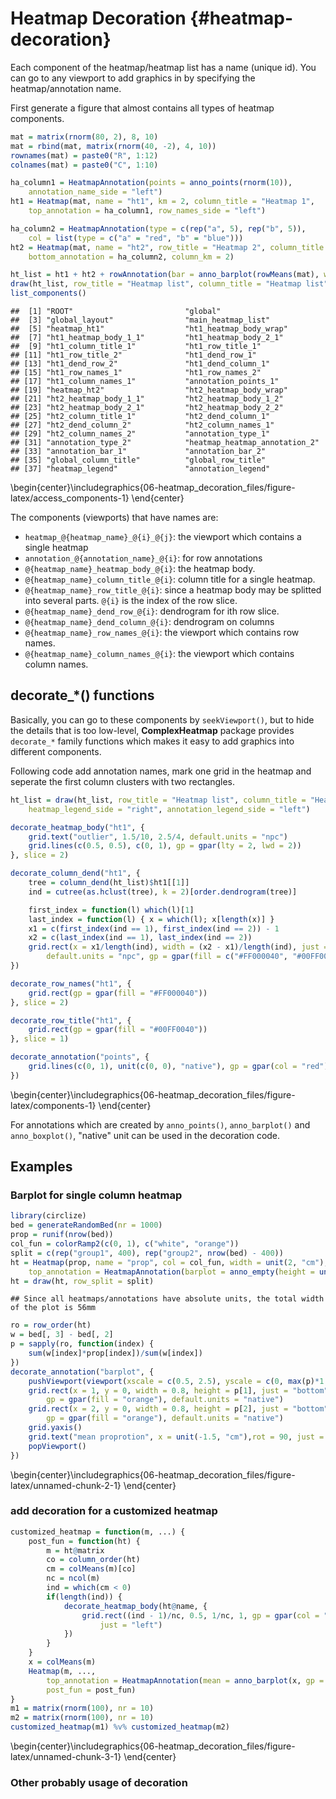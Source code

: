 

# Heatmap Decoration {#heatmap-decoration}

Each component of the heatmap/heatmap list has a name (unique id). You can go to any viewport 
to add graphics in by specifying the heatmap/annotation name.

First generate a figure that almost contains all types of heatmap components.


```r
mat = matrix(rnorm(80, 2), 8, 10)
mat = rbind(mat, matrix(rnorm(40, -2), 4, 10))
rownames(mat) = paste0("R", 1:12)
colnames(mat) = paste0("C", 1:10)

ha_column1 = HeatmapAnnotation(points = anno_points(rnorm(10)), 
    annotation_name_side = "left")
ht1 = Heatmap(mat, name = "ht1", km = 2, column_title = "Heatmap 1", 
    top_annotation = ha_column1, row_names_side = "left")

ha_column2 = HeatmapAnnotation(type = c(rep("a", 5), rep("b", 5)),
    col = list(type = c("a" = "red", "b" = "blue")))
ht2 = Heatmap(mat, name = "ht2", row_title = "Heatmap 2", column_title = "Heatmap 2",
    bottom_annotation = ha_column2, column_km = 2)

ht_list = ht1 + ht2 + rowAnnotation(bar = anno_barplot(rowMeans(mat), width = unit(2, "cm")))
draw(ht_list, row_title = "Heatmap list", column_title = "Heatmap list")
list_components()
```

```
##  [1] "ROOT"                         "global"                      
##  [3] "global_layout"                "main_heatmap_list"           
##  [5] "heatmap_ht1"                  "ht1_heatmap_body_wrap"       
##  [7] "ht1_heatmap_body_1_1"         "ht1_heatmap_body_2_1"        
##  [9] "ht1_column_title_1"           "ht1_row_title_1"             
## [11] "ht1_row_title_2"              "ht1_dend_row_1"              
## [13] "ht1_dend_row_2"               "ht1_dend_column_1"           
## [15] "ht1_row_names_1"              "ht1_row_names_2"             
## [17] "ht1_column_names_1"           "annotation_points_1"         
## [19] "heatmap_ht2"                  "ht2_heatmap_body_wrap"       
## [21] "ht2_heatmap_body_1_1"         "ht2_heatmap_body_1_2"        
## [23] "ht2_heatmap_body_2_1"         "ht2_heatmap_body_2_2"        
## [25] "ht2_column_title_1"           "ht2_dend_column_1"           
## [27] "ht2_dend_column_2"            "ht2_column_names_1"          
## [29] "ht2_column_names_2"           "annotation_type_1"           
## [31] "annotation_type_2"            "heatmap_heatmap_annotation_2"
## [33] "annotation_bar_1"             "annotation_bar_2"            
## [35] "global_column_title"          "global_row_title"            
## [37] "heatmap_legend"               "annotation_legend"
```



\begin{center}\includegraphics{06-heatmap_decoration_files/figure-latex/access_components-1} \end{center}

The components (viewports) that have names are:

- `heatmap_@{heatmap_name}_@{i}_@{j}`: the viewport which contains a single heatmap
- `annotation_@{annotation_name}_@{i}`: for row annotations
- `@{heatmap_name}_heatmap_body_@{i}`: the heatmap body.
- `@{heatmap_name}_column_title_@{i}`: column title for a single heatmap.
- `@{heatmap_name}_row_title_@{i}`: since a heatmap body may be splitted into several parts. `@{i}` is the index of the row slice.
- `@{heatmap_name}_dend_row_@{i}`: dendrogram for ith row slice.
- `@{heatmap_name}_dend_column_@{i}`: dendrogram on columns
- `@{heatmap_name}_row_names_@{i}`: the viewport which contains row names.
- `@{heatmap_name}_column_names_@{i}`: the viewport which contains column names.

## decorate_*() functions

Basically, you can go to these components by `seekViewport()`, but to hide the
details that is too low-level, **ComplexHeatmap** package provides
`decorate_*` family functions which makes it easy to add graphics into
different components.

Following code add annotation names, mark one grid in the heatmap and seperate the first column clusters with two rectangles.


```r
ht_list = draw(ht_list, row_title = "Heatmap list", column_title = "Heatmap list", 
    heatmap_legend_side = "right", annotation_legend_side = "left")

decorate_heatmap_body("ht1", {
    grid.text("outlier", 1.5/10, 2.5/4, default.units = "npc")
    grid.lines(c(0.5, 0.5), c(0, 1), gp = gpar(lty = 2, lwd = 2))
}, slice = 2)

decorate_column_dend("ht1", {
    tree = column_dend(ht_list)$ht1[[1]]
    ind = cutree(as.hclust(tree), k = 2)[order.dendrogram(tree)]

    first_index = function(l) which(l)[1]
    last_index = function(l) { x = which(l); x[length(x)] }
    x1 = c(first_index(ind == 1), first_index(ind == 2)) - 1
    x2 = c(last_index(ind == 1), last_index(ind == 2))
    grid.rect(x = x1/length(ind), width = (x2 - x1)/length(ind), just = "left",
        default.units = "npc", gp = gpar(fill = c("#FF000040", "#00FF0040"), col = NA))
})

decorate_row_names("ht1", {
    grid.rect(gp = gpar(fill = "#FF000040"))
}, slice = 2)

decorate_row_title("ht1", {
    grid.rect(gp = gpar(fill = "#00FF0040"))
}, slice = 1)

decorate_annotation("points", {
    grid.lines(c(0, 1), unit(c(0, 0), "native"), gp = gpar(col = "red"))
})
```



\begin{center}\includegraphics{06-heatmap_decoration_files/figure-latex/components-1} \end{center}

For annotations which are created by `anno_points()`, `anno_barplot()` and `anno_boxplot()`, "native" unit
can be used in the decoration code.

## Examples

### Barplot for single column heatmap


```r
library(circlize)
bed = generateRandomBed(nr = 1000)
prop = runif(nrow(bed))
col_fun = colorRamp2(c(0, 1), c("white", "orange"))
split = c(rep("group1", 400), rep("group2", nrow(bed) - 400))
ht = Heatmap(prop, name = "prop", col = col_fun, width = unit(2, "cm"),
    top_annotation = HeatmapAnnotation(barplot = anno_empty(height = unit(4, "cm"))))
ht = draw(ht, row_split = split)
```

```
## Since all heatmaps/annotations have absolute units, the total width of the plot is 56mm
```

```r
ro = row_order(ht)
w = bed[, 3] - bed[, 2]
p = sapply(ro, function(index) {
    sum(w[index]*prop[index])/sum(w[index])
})
decorate_annotation("barplot", {
    pushViewport(viewport(xscale = c(0.5, 2.5), yscale = c(0, max(p)*1.1)))
    grid.rect(x = 1, y = 0, width = 0.8, height = p[1], just = "bottom",
        gp = gpar(fill = "orange"), default.units = "native")
    grid.rect(x = 2, y = 0, width = 0.8, height = p[2], just = "bottom",
        gp = gpar(fill = "orange"), default.units = "native")
    grid.yaxis()
    grid.text("mean proprotion", x = unit(-1.5, "cm"),rot = 90, just = "bottom")
    popViewport()
})
```



\begin{center}\includegraphics{06-heatmap_decoration_files/figure-latex/unnamed-chunk-2-1} \end{center}

### add decoration for a customized heatmap


```r
customized_heatmap = function(m, ...) {
    post_fun = function(ht) {
        m = ht@matrix
        co = column_order(ht)
        cm = colMeans(m)[co]
        nc = ncol(m)
        ind = which(cm < 0)
        if(length(ind)) {
            decorate_heatmap_body(ht@name, {
                grid.rect((ind - 1)/nc, 0.5, 1/nc, 1, gp = gpar(col = "black", lwd = 2, fill = NA),
                    just = "left")
            })
        }
    }
    x = colMeans(m)
    Heatmap(m, ...,
        top_annotation = HeatmapAnnotation(mean = anno_barplot(x, gp = gpar(fill = ifelse(x > 0, "red", "green")), width = unit(4, "cm"))),
        post_fun = post_fun)
}
m1 = matrix(rnorm(100), nr = 10)
m2 = matrix(rnorm(100), nr = 10)
customized_heatmap(m1) %v% customized_heatmap(m2)
```



\begin{center}\includegraphics{06-heatmap_decoration_files/figure-latex/unnamed-chunk-3-1} \end{center}

### Other probably usage of decoration

